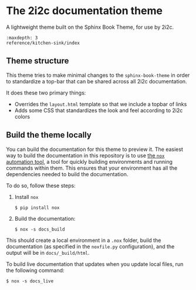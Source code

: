 # The 2i2c documentation theme

A lightweight theme built on the Sphinx Book Theme, for use by 2i2c.

```{toctree}
:maxdepth: 3
reference/kitchen-sink/index
```

## Theme structure

This theme tries to make minimal changes to the `sphinx-book-theme` in order to standardize a top-bar that can be shared across all 2i2c documentation.

It does these two primary things:

- Overrides the `layout.html` template so that we include a topbar of links
- Adds some CSS that standardizes the look and feel according to 2i2c colors

## Build the theme locally

You can build the documentation for this theme to preview it.
The easiest way to build the documentation in this repository is to use [the `nox` automation tool](https://nox.thea.codes/), a tool for quickly building environments and running commands within them.
This ensures that your environment has all the dependencies needed to build the documentation.

To do so, follow these steps:

1. Install `nox`

   ```console
   $ pip install nox
   ```
2. Build the documentation:

   ```console
   $ nox -s docs_build
   ```

This should create a local environment in a `.nox` folder, build the documentation (as specified in the `noxfile.py` configuration), and the output will be in `docs/_build/html`.

To build live documentation that updates when you update local files, run the following command:

```console
$ nox -s docs_live
```
